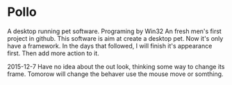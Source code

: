 # Pollo
A desktop running pet software. Programing by Win32
An fresh men's first project in github. 
This software is aim at create a desktop pet. Now it's only have a framework.
In the days that followed, I will finish it's appearance first. Then add more action to it.

2015-12-7
Have no idea about the out look, thinking some way to change its frame.
Tomorow will change the behaver use the mouse move or somthing.
